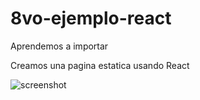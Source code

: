 # 8vo-ejemplo-react


Aprendemos a importar

Creamos una pagina estatica usando React


![screenshot](https://i.imgur.com/7K9REGw.png)
